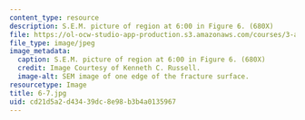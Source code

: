```yaml
---
content_type: resource
description: S.E.M. picture of region at 6:00 in Figure 6. (680X)
file: https://ol-ocw-studio-app-production.s3.amazonaws.com/courses/3-a27-case-studies-in-forensic-metallurgy-fall-2007/cd21d5a2d43439dc8e98b3b4a0135967_6-7.jpg
file_type: image/jpeg
image_metadata:
  caption: S.E.M. picture of region at 6:00 in Figure 6. (680X)
  credit: Image Courtesy of Kenneth C. Russell.
  image-alt: SEM image of one edge of the fracture surface.
resourcetype: Image
title: 6-7.jpg
uid: cd21d5a2-d434-39dc-8e98-b3b4a0135967
---
```

